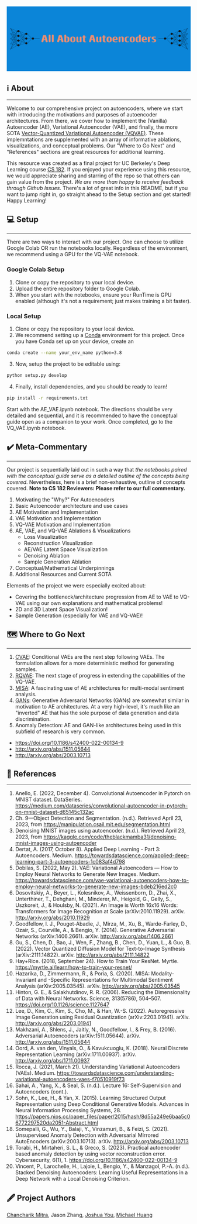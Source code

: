 ![Banner](banner.png)

## ℹ️ About
---
Welcome to our comprehensive project on autoencoders, where we start with introducing the motivations and purposes of autoencoder architectures. From there, we cover how to implement the (Vanilla) Autoencoder (AE), Variational Autoencoder (VAE), and finally, the more SOTA [Vector-Quantized Variational Autoencoder (VQVAE)](https://arxiv.org/pdf/1711.00937.pdf). These implemntations are supplemented with an array of informative ablations, visualizations, and conceptual problems. Our "Where to Go Next" and "References" sections are great resources for additional learning. 

This resource was created as a final project for UC Berkeley's Deep Learning course [CS 182](https://inst.eecs.berkeley.edu/~cs182/). If you enjoyed your experience using this resource, we would appreciate sharing and starring of the repo so that others can gain value from the project. *We are more than happy to receive feedback through Github Issues.* There's a lot of great info in this README, but if you want to jump right in, go straight ahead to the Setup section and get started! Happy Learning!

## 💻 Setup
---
There are two ways to interact with our project. One can choose to utilize Google Colab OR run the notebooks locally. Regardless of the environment, we recommend using a GPU for the VQ-VAE notebook.

### Google Colab Setup
1. Clone or copy the repository to your local device.
2. Upload the entire repository folder to Google Colab.
3. When you start with the notebooks, ensure your RunTime is GPU enabled (although it's not a requirement; just makes training a bit faster).

### Local Setup

1. Clone or copy the repository to your local device.
2. We recommend setting up a [Conda](https://conda.io/projects/conda/en/latest/user-guide/install/index.html) environment for this project. Once you have Conda set up on your device, create an 
```bash
conda create --name your_env_name python=3.8
```
3. Now, setup the project to be editable using:
```bash
python setup.py develop
```
4. Finally, install dependencies, and you should be ready to learn!
```bash
pip install -r requirements.txt
```

Start with the AE_VAE.ipynb notebook. The directions should be very detailed and sequential, and it is recommended to have the conceptual guide open as a companion to your work. Once completed, go to the VQ_VAE.ipynb notebook.

## ✔️ Meta-Commentary
---
Our project is sequentially laid out in such a way that *the notebooks paired with the conceptual guide serve as a detailed outline of the concepts being covered*. Nevertheless, here is a brief non-exhaustive, outline of concepts covered. **Note to CS 182 Reviewers: Please refer to our full commentary.**

1. Motivating the "Why?" For Autoencoders
2. Basic Autoencoder architecture and use cases
3. AE Motivation and Implementation
4. VAE Motivation and Implementation
5. VQ-VAE Motivation and Implementation
6. AE, VAE, and VQ-VAE Ablations & Visualizations
    - Loss Visualization
    - Reconstruction Visualization
    - AE/VAE Latent Space Visualization
    - Denoising Ablation
    - Sample Generation Ablation
7. Conceptual/Mathematical Underpinnings
8. Additional Resources and Current SOTA

Elements of the project we were especially excited about:

* Covering the bottleneck/architecture progression from AE to VAE to VQ-VAE using our own explanations and mathematical problems!
* 2D and 3D Latent Space Visualization!
* Sample Generation (especially for VAE and VQ-VAE)!

## 🗺️ Where to Go Next
---
1.   [CVAE](https://papers.nips.cc/paper_files/paper/2015/hash/8d55a249e6baa5c06772297520da2051-Abstract.html): Conditional VAEs are the next step following VAEs. The formulation allows for a more deterministic method for generating samples.
2.   [RQVAE](http://arxiv.org/abs/2203.01941): The next stage of progress in extending the capabilities of the VQ-VAE.
3.   [MISA](http://arxiv.org/abs/2005.03545): A fascinating use of AE architectures for multi-modal sentiment analysis.
4.   [GANs](http://arxiv.org/abs/1406.2661): Generative Adversarial Networks (GANs) are somewhat similar in motivation to AE architectures. At a very high-level, it's much like an "inverted" AE that has the sole purpose of data generation and data discrimination.
5.   Anomaly Detection: AE and GAN-like architectures being used in this subfield of research is very common.
  - https://doi.org/10.1186/s42400-022-00134-9
  - http://arxiv.org/abs/1511.05644
  - http://arxiv.org/abs/2003.10713



## 📖 References
---
1. Anello, E. (2022, December 4). Convolutional Autoencoder in Pytorch on MNIST dataset. DataSeries. https://medium.com/dataseries/convolutional-autoencoder-in-pytorch-on-mnist-dataset-d65145c132ac
2. Ch. 9—Object Detection and Segmentation. (n.d.). Retrieved April 23, 2023, from https://manipulation.csail.mit.edu/segmentation.html
3. Denoising MNIST images using autoencoder. (n.d.). Retrieved April 23, 2023, from https://kaggle.com/code/theblackmamba31/denoising-mnist-images-using-autoencoder
4. Dertat, A. (2017, October 8). Applied Deep Learning - Part 3: Autoencoders. Medium. https://towardsdatascience.com/applied-deep-learning-part-3-autoencoders-1c083af4d798
5. Dobilas, S. (2022, May 2). VAE: Variational Autoencoders — How to Employ Neural Networks to Generate New Images. Medium. https://towardsdatascience.com/vae-variational-autoencoders-how-to-employ-neural-networks-to-generate-new-images-bdeb216ed2c0
6. Dosovitskiy, A., Beyer, L., Kolesnikov, A., Weissenborn, D., Zhai, X., Unterthiner, T., Dehghani, M., Minderer, M., Heigold, G., Gelly, S., Uszkoreit, J., & Houlsby, N. (2021). An Image is Worth 16x16 Words: Transformers for Image Recognition at Scale (arXiv:2010.11929). arXiv. http://arxiv.org/abs/2010.11929
7. Goodfellow, I. J., Pouget-Abadie, J., Mirza, M., Xu, B., Warde-Farley, D., Ozair, S., Courville, A., & Bengio, Y. (2014). Generative Adversarial Networks (arXiv:1406.2661). arXiv. http://arxiv.org/abs/1406.2661
8. Gu, S., Chen, D., Bao, J., Wen, F., Zhang, B., Chen, D., Yuan, L., & Guo, B. (2022). Vector Quantized Diffusion Model for Text-to-Image Synthesis (arXiv:2111.14822). arXiv. http://arxiv.org/abs/2111.14822
9. Hay+Rice. (2018, September 24). How to Train Your ResNet. Myrtle. https://myrtle.ai/learn/how-to-train-your-resnet/
10. Hazarika, D., Zimmermann, R., & Poria, S. (2020). MISA: Modality-Invariant and -Specific Representations for Multimodal Sentiment Analysis (arXiv:2005.03545). arXiv. http://arxiv.org/abs/2005.03545
11. Hinton, G. E., & Salakhutdinov, R. R. (2006). Reducing the Dimensionality of Data with Neural Networks. Science, 313(5786), 504–507. https://doi.org/10.1126/science.1127647
12. Lee, D., Kim, C., Kim, S., Cho, M., & Han, W.-S. (2022). Autoregressive Image Generation using Residual Quantization (arXiv:2203.01941). arXiv. http://arxiv.org/abs/2203.01941
13. Makhzani, A., Shlens, J., Jaitly, N., Goodfellow, I., & Frey, B. (2016). Adversarial Autoencoders (arXiv:1511.05644). arXiv. http://arxiv.org/abs/1511.05644
14. Oord, A. van den, Vinyals, O., & Kavukcuoglu, K. (2018). Neural Discrete Representation Learning (arXiv:1711.00937). arXiv. http://arxiv.org/abs/1711.00937
15. Rocca, J. (2021, March 21). Understanding Variational Autoencoders (VAEs). Medium. https://towardsdatascience.com/understanding-variational-autoencoders-vaes-f70510919f73
16. Sahai, A., Yang, X., & Seal, S. (n.d.). Lecture 16: Self-Supervision and Autoencoders (cont.).
17. Sohn, K., Lee, H., & Yan, X. (2015). Learning Structured Output Representation using Deep Conditional Generative Models. Advances in Neural Information Processing Systems, 28. https://papers.nips.cc/paper_files/paper/2015/hash/8d55a249e6baa5c06772297520da2051-Abstract.html
18. Somepalli, G., Wu, Y., Balaji, Y., Vinzamuri, B., & Feizi, S. (2021). Unsupervised Anomaly Detection with Adversarial Mirrored AutoEncoders (arXiv:2003.10713). arXiv. http://arxiv.org/abs/2003.10713
19. Torabi, H., Mirtaheri, S. L., & Greco, S. (2023). Practical autoencoder based anomaly detection by using vector reconstruction error. Cybersecurity, 6(1), 1. https://doi.org/10.1186/s42400-022-00134-9
20. Vincent, P., Larochelle, H., Lajoie, I., Bengio, Y., & Manzagol, P.-A. (n.d.). Stacked Denoising Autoencoders: Learning Useful Representations in a Deep Network with a Local Denoising Criterion.


## 🖋️ Project Authors

[Chancharik Mitra](https://www.linkedin.com/in/chancharik-m-151756178/), Jason Zhang, [Joshua You](https://www.linkedin.com/in/joshua-you-1ba9ab1b3/), [Michael Huang](https://www.linkedin.com/in/themichaelhuang/)
